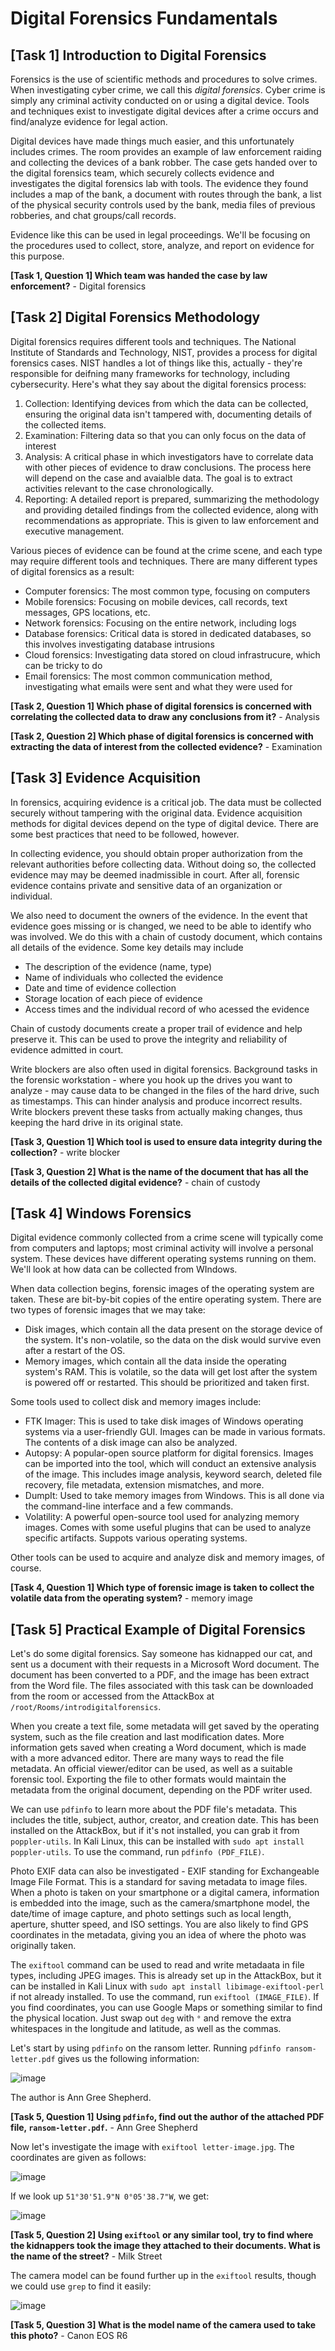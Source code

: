 # Digital Forensics Fundamentals

## [Task 1] Introduction to Digital Forensics

Forensics is the use of scientific methods and procedures to solve crimes. When investigating cyber crime, we call this _digital forensics_. Cyber crime is simply any criminal activity conducted on or using a digital device. Tools and techniques exist to investigate digital devices after a crime occurs and find/analyze evidence for legal action.

Digital devices have made things much easier, and this unfortunately includes crimes. The room provides an example of law enforcement raiding and collecting the devices of a bank robber. The case gets handed over to the digital forensics team, which securely collects evidence and investigates the digital forensics lab with tools. The evidence they found includes a map of the bank, a document with routes through the bank, a list of the physical security controls used by the bank, media files of previous robberies, and chat groups/call records.

Evidence like this can be used in legal proceedings. We'll be focusing on the procedures used to collect, store, analyze, and report on evidence for this purpose.

**[Task 1, Question 1] Which team was handed the case by law enforcement?** - Digital forensics

## [Task 2] Digital Forensics Methodology

Digital forensics requires different tools and techniques. The National Institute of Standards and Technology, NIST, provides a process for digital forensics cases. NIST handles a lot of things like this, actually - they're responsible for deifning many frameworks for technology, including cybersecurity. Here's what they say about the digital forensics process:
1. Collection: Identifying devices from which the data can be collected, ensuring the original data isn't tampered with, documenting details of the collected items.
2. Examination: Filtering data so that you can only focus on the data of interest
3. Analysis: A critical phase in which investigators have to correlate data with other pieces of evidence to draw conclusions. The process here will depend on the case and avaialble data. The goal is to extract activities relevant to the case chronologically.
4. Reporting: A detailed report is prepared, summarizing the methodology and providing detailed findings from the collected evidence, along with recommendations as appropriate. This is given to law enforcement and executive management.

Various pieces of evidence can be found at the crime scene, and each type may require different tools and techniques. There are many different types of digital forensics as a result:
- Computer forensics: The most common type, focusing on computers
- Mobile forensics: Focusing on mobile devices, call records, text messages, GPS locations, etc.
- Network forensics: Focusing on the entire network, including logs
- Database forensics: Critical data is stored in dedicated databases, so this involves investigating database intrusions
- Cloud forensics: Investigating data stored on cloud infrastrucure, which can be tricky to do
- Email forensics: The most common communication method, investigating what emails were sent and what they were used for

**[Task 2, Question 1] Which phase of digital forensics is concerned with correlating the collected data to draw any conclusions from it?** - Analysis

**[Task 2, Question 2] Which phase of digital forensics is concerned with extracting the data of interest from the collected evidence?** - Examination

## [Task 3] Evidence Acquisition

In forensics, acquiring evidence is a critical job. The data must be collected securely without tampering with the original data. Evidence acquisition methods for digital devices depend on the type of digital device. There are some best practices that need to be followed, however.

In collecting evidence, you should obtain proper authorization from the relevant authorities before collecting data. Without doing so, the collected evidence may may be deemed inadmissible in court. After all, forensic evidence contains private and sensitive data of an organization or individual.

We also need to document the owners of the evidence. In the event that evidence goes missing or is changed, we need to be able to identify who was involved. We do this with a chain of custody document, which contains all details of the evidence. Some key details may include
- The description of the evidence (name, type)
- Name of individuals who collected the evidence
- Date and time of evidence collection
- Storage location of each piece of evidence
- Access times and the individual record of who acessed the evidence

Chain of custody documents create a proper trail of evidence and help preserve it. This can be used to prove the integrity and reliability of evidence admitted in court.

Write blockers are also often used in digital forensics. Background tasks in the forensic workstation - where you hook up the drives you want to analyze - may cause data to be changed in the files of the hard drive, such as timestamps. This can hinder analysis and produce incorrect results. Write blockers prevent these tasks from actually making changes, thus keeping the hard drive in its original state.

**[Task 3, Question 1] Which tool is used to ensure data integrity during the collection?** - write blocker

**[Task 3, Question 2] What is the name of the document that has all the details of the collected digital evidence?** - chain of custody

## [Task 4] Windows Forensics

Digital evidence commonly collected from a crime scene will typically come from computers and laptops; most criminal activity will involve a personal system. These devices have different operating systems running on them. We'll look at how data can be collected from WIndows.

When data collection begins, forensic images of the operating system are taken. These are bit-by-bit copies of the entire operating system. There are two types of forensic images that we may take:
- Disk images, which contain all the data present on the storage device of the system. It's non-volatile, so the data on the disk would survive even after a restart of the OS.
- Memory images, which contain all the data inside the operating system's RAM. This is volatile, so the data will get lost after the system is powered off or restarted. This should be prioritized and taken first.

Some tools used to collect disk and memory images include:
-  FTK Imager: This is used to take disk images of Windows operating systems via a user-friendly GUI. Images can be made in various formats. The contents of a disk image can also be analyzed.
-  Autopsy: A popular-open source platform for digital forensics. Images can be imported into the tool, which will conduct an extensive analysis of the image. This includes image analysis, keyword search, deleted file recovery, file metadata, extension mismatches, and more.
-  DumpIt: Used to take memory images from Windows. This is all done via the command-line interface and a few commands.
-  Volatility: A powerful open-source tool used for analyzing memory images. Comes with some useful plugins that can be used to analyze specific artifacts. Suppots various operating systems.

Other tools can be used to acquire and analyze disk and memory images, of course.

**[Task 4, Question 1] Which type of forensic image is taken to collect the volatile data from the operating system?** - memory image

## [Task 5] Practical Example of Digital Forensics

Let's do some digital forensics. Say someone has kidnapped our cat, and sent us a document with their requests in a Microsoft Word document. The document has been converted to a PDF, and the image has been extract from the Word file. The files associated with this task can be downloaded from the room or accessed from the AttackBox at `/root/Rooms/introdigitalforensics`.

When you create a text file, some metadata will get saved by the operating system, such as the file creation and last modification dates. More information gets saved when creating a Word document, which is made with a more advanced editor. There are many ways to read the file metadata. An official viewer/editor can be used, as well as a suitable forensic tool. Exporting the file to other formats would maintain the metadata from the original document, depending on the PDF writer used.

We can use `pdfinfo` to learn more about the PDF file's metadata. This includes the title, subject, author, creator, and creation date. This has been installed on the AttackBox, but if it's not installed, you can grab it from `poppler-utils`. In Kali Linux, this can be installed with `sudo apt install poppler-utils`. To use the command, run `pdfinfo (PDF_FILE)`.

Photo EXIF data can also be investigated - EXIF standing for Exchangeable Image File Format. This is a standard for saving metadata to image files. When a photo is taken on your smartphone or a digital camera, information is embedded into the image, such as the camera/smartphone model, the date/time of image capture, and photo settings such as local length, aperture, shutter speed, and ISO settings. You are also likely to find GPS coordinates in the metadata, giving you an idea of where the photo was originally taken.

The `exiftool` command can be used to read and write metadaata in file types, including JPEG images. This is already set up in the AttackBox, but it can be installed in Kali Linux with `sudo apt install libimage-exiftool-perl` if not already installed. To use the command, run `exiftool (IMAGE_FILE)`. If you find coordinates, you can use Google Maps or something similar to find the physical location. Just swap out `deg` with `°` and remove the extra whitespaces in the longitude and latitude, as well as the commas.

Let's start by using `pdfinfo` on the ransom letter. Running `pdfinfo ransom-letter.pdf` gives us the following information:

![image](https://github.com/user-attachments/assets/714b7b1e-d263-45f7-a588-2d748d4f694b)

The author is Ann Gree Shepherd.

**[Task 5, Question 1] Using `pdfinfo`, find out the author of the attached PDF file, `ransom-letter.pdf`.** - Ann Gree Shepherd

Now let's investigate the image with `exiftool letter-image.jpg`. The coordinates are given as follows:

![image](https://github.com/user-attachments/assets/4e2dc8e5-7d12-44b7-8e57-40ce87a7161f)

If we look up `51°30'51.9"N 0°05'38.7"W`, we get:

![image](https://github.com/user-attachments/assets/2bb51d90-ded2-4835-b672-e44baff8d54a)

**[Task 5, Question 2] Using `exiftool` or any similar tool, try to find where the kidnappers took the image they attached to their documents. What is the name of the street?** - Milk Street

The camera model can be found further up in the `exiftool` results, though we could use `grep` to find it easily:

![image](https://github.com/user-attachments/assets/3c22d83d-3ee2-4807-955e-e586da401aab)

**[Task 5, Question 3] What is the model name of the camera used to take this photo?** - Canon EOS R6
